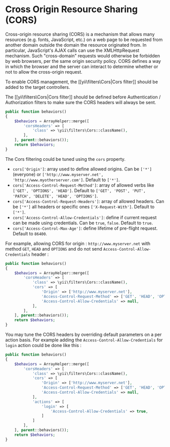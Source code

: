 Cross Origin Resource Sharing (CORS)
====================================

Cross-origin resource sharing (CORS) is a mechanism that allows many resources (e.g. fonts, JavaScript, etc.)
on a web page to be requested from another domain outside the domain the resource originated from.
In particular, JavaScript's AJAX calls can use the XMLHttpRequest mechanism. Such "cross-domain" requests would
otherwise be forbidden by web browsers, per the same origin security policy.
CORS defines a way in which the browser and the server can interact to determine whether or not to allow the cross-origin request.

To enable CORS management, the [[yii\filters\Cors|Cors filter]] should be added to the target controllers.

The [[yii\filters\Cors|Cors filter]] should be defined before Authentication / Authorization filters to make sure the CORS headers
will always be sent.

```php
public function behaviors()
{
    $behaviors = ArrayHelper::merge([
        'corsHeaders' => [
            'class' => \yii\filters\Cors::className(),
        ],
    ], parent::behaviors());
    return $behaviors;
}
```

The Cors filtering could be tuned using the `cors` property.

* `cors['Origin']`: array used to define allowed origins. Can be `['*']` (everyone) or `['http://www.myserver.net', 'http://www.myotherserver.com']`. Default to `['*']`.
* `cors['Access-Control-Request-Method']`: array of allowed verbs like `['GET', 'OPTIONS', 'HEAD']`.  Default to `['GET', 'POST', 'PUT', 'PATCH', 'DELETE', 'HEAD', 'OPTIONS']`.
* `cors['Access-Control-Request-Headers']`: array of allowed headers. Can be `['*']` all headers or specific ones `['X-Request-With']`. Default to `['*']`.
* `cors['Access-Control-Allow-Credentials']`: define if current request can be made using credentials. Can be `true`, `false`. Default to `true`.
* `cors['Access-Control-Max-Age']`: define lifetime of pre-flight request. Default to `86400`.

For example, allowing CORS for origin : `http://www.myserver.net` with method `GET`, `HEAD` and `OPTIONS` and do not send `Access-Control-Allow-Credentials` header :

```php
public function behaviors()
{
    $behaviors = ArrayHelper::merge([
        'corsHeaders' => [
            'class' => \yii\filters\Cors::className(),
            'cors' => [
                'Origin' => ['http://www.myserver.net'],
                'Access-Control-Request-Method' => ['GET', 'HEAD', 'OPTIONS'],
                'Access-Control-Allow-Credentials' => null,
            ],
        ],
    ], parent::behaviors());
    return $behaviors;
}
```

You may tune the CORS headers by overriding default parameters on a per action basis.
For example adding the `Access-Control-Allow-Credentials` for `login` action could be done like this :

```php
public function behaviors()
{
    $behaviors = ArrayHelper::merge([
        'corsHeaders' => [
            'class' => \yii\filters\Cors::className(),
            'cors' => [
                'Origin' => ['http://www.myserver.net'],
                'Access-Control-Request-Method' => ['GET', 'HEAD', 'OPTIONS'],
                'Access-Control-Allow-Credentials' => null,
            ],
            'actions' => [
                'login' => [
                    'Access-Control-Allow-Credentials' => true,
                ]
            ]
        ],
    ], parent::behaviors());
    return $behaviors;
}
```


